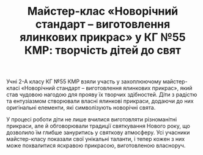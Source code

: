 ﻿---
title: "Майстер-клас «Новорічний стандарт – виготовлення ялинкових прикрас» у КГ №55 КМР: творчість дітей до свят"
---

Учні 2-А класу КГ №55 КМР взяли участь у захоплюючому майстер-класі «Новорічний стандарт – виготовлення ялинкових прикрас», який став чудовою нагодою для прояву їх творчих здібностей. Діти з радістю та ентузіазмом створювали власні ялинкові прикраси, додаючи до них оригінальні елементи, які символізують новорічні свята.

У процесі роботи діти не лише вчилися виготовляти різноманітні прикраси, але й обговорювали традиції святкування Нового року, що дозволило їм глибше зануритись у святкову атмосферу. Усі учасники майстер-класу показали свої унікальні таланти, і тепер кожен з них може похвалитися яскравою прикрасою, виготовленою власноруч.

<slideshow />
